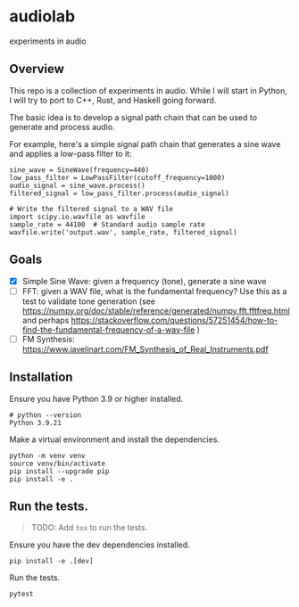 # audiolab
experiments in audio

## Overview

This repo is a collection of experiments in audio.
While I will start in Python, I will try to port to C++, Rust, and Haskell going forward.

The basic idea is to develop a signal path chain that can be used to generate and process audio.

For example, here's a simple signal path chain that generates a sine wave and applies a low-pass filter to it:

```
sine_wave = SineWave(frequency=440)
low_pass_filter = LowPassFilter(cutoff_frequency=1000)
audio_signal = sine_wave.process()
filtered_signal = low_pass_filter.process(audio_signal)

# Write the filtered signal to a WAV file
import scipy.io.wavfile as wavfile
sample_rate = 44100  # Standard audio sample rate
wavfile.write('output.wav', sample_rate, filtered_signal)
```

## Goals

- [x] Simple Sine Wave:  given a frequency (tone), generate a sine wave
- [ ] FFT: given a WAV file, what is the fundamental frequency? Use this as a test to validate tone generation (see https://numpy.org/doc/stable/reference/generated/numpy.fft.fftfreq.html and perhaps https://stackoverflow.com/questions/57251454/how-to-find-the-fundamental-frequency-of-a-wav-file )
- [ ] FM Synthesis: https://www.javelinart.com/FM_Synthesis_of_Real_Instruments.pdf

## Installation

Ensure you have Python 3.9 or higher installed.

```
# python --version
Python 3.9.21
```

Make a virtual environment and install the dependencies.

```
python -m venv venv
source venv/bin/activate
pip install --upgrade pip
pip install -e .
```

## Run the tests.

> TODO: Add `tox` to run the tests.

Ensure you have the dev dependencies installed.

```
pip install -e .[dev]
```

Run the tests.

```
pytest
```


